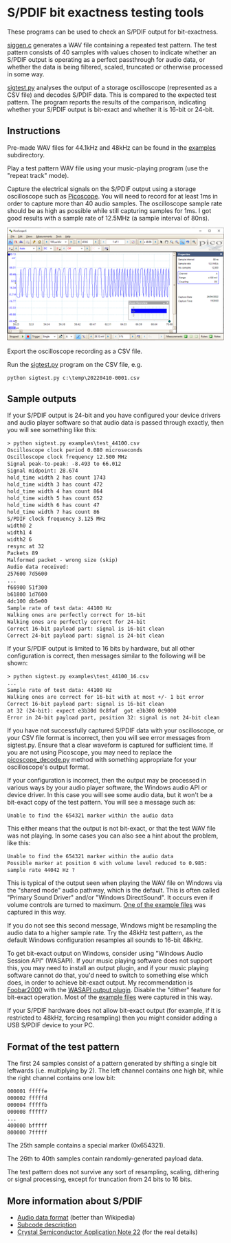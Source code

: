 
S/PDIF bit exactness testing tools
==================================

These programs can be used to check an S/PDIF output for bit-exactness.

[siggen.c](siggen.c) generates a WAV file containing a repeated test
pattern. The test pattern consists of 40 samples with values chosen
to indicate whether an S/PDIF output is operating as a perfect passthrough
for audio data, or whether the data is being filtered, scaled, truncated
or otherwise processed in some way.

[sigtest.py](sigtest.py) analyses the output of a storage oscilloscope
(represented as a CSV file) and decodes S/PDIF data. This is compared to
the expected test pattern. The program reports the results of the comparison,
indicating whether your S/PDIF output is bit-exact and whether it is 16-bit or 24-bit.

Instructions
------------

Pre-made WAV files for 44.1kHz and 48kHz can be found in the [examples](examples)
subdirectory.

Play a test pattern WAV file using your music-playing program (use the "repeat track" mode).

Capture the electrical signals on the S/PDIF output using a storage oscilloscope
such as [Picoscope](https://www.picotech.com/products/oscilloscope).
You will need to record for at least 1ms in order to capture
more than 40 audio samples. The oscilloscope sample rate should be as high as possible
while still capturing samples for 1ms. I got good results with a sample rate of 12.5MHz
(a sample interval of 80ns).

![Picoscope screenshot](/examples/osc.png)

Export the oscilloscope recording as a CSV file.

Run the [sigtest.py](sigtest.py) program on the CSV file, e.g.

    python sigtest.py c:\temp\20220410-0001.csv

Sample outputs
--------------

If your S/PDIF output is 24-bit and you have configured your device drivers and
audio player software so that audio data is passed through exactly,
then you will see something like this:

    > python sigtest.py examples\test_44100.csv
    Oscilloscope clock period 0.080 microseconds
    Oscilloscope clock frequency 12.500 MHz
    Signal peak-to-peak: -8.493 to 66.012
    Signal midpoint: 28.674
    hold_time width 2 has count 1743
    hold_time width 3 has count 472
    hold_time width 4 has count 864
    hold_time width 5 has count 652
    hold_time width 6 has count 47
    hold_time width 7 has count 86
    S/PDIF clock frequency 3.125 MHz
    width0 2
    width1 4
    width2 6
    resync at 32
    Packets 89
    Malformed packet - wrong size (skip)
    Audio data received:
    257600 7d5600
    ...
    f66900 51f300
    b61800 1d7600
    4dc100 db5e00
    Sample rate of test data: 44100 Hz
    Walking ones are perfectly correct for 16-bit
    Walking ones are perfectly correct for 24-bit
    Correct 16-bit payload part: signal is 16-bit clean
    Correct 24-bit payload part: signal is 24-bit clean

If your S/PDIF output is limited to 16 bits by hardware, but all other configuration
is correct, then messages similar to the following will be shown:

    > python sigtest.py examples\test_44100_16.csv
    ...
    Sample rate of test data: 44100 Hz
    Walking ones are correct for 16-bit with at most +/- 1 bit error
    Correct 16-bit payload part: signal is 16-bit clean
    at 32 (24-bit): expect e3b30d 0c8faf  got e3b300 0c9000
    Error in 24-bit payload part, position 32: signal is not 24-bit clean

If you have not successfully captured S/PDIF data with your oscilloscope,
or your CSV file format is incorrect, then you will see error messages
from sigtest.py. Ensure that a clear waveform is captured for sufficient time.
If you are not using Picoscope, you may need to replace the
[picoscope\_decode.py](picoscope_decode.py) method with something
appropriate for your oscilloscope's output format.

If your configuration is incorrect, then the output may be processed in various ways
by your audio player software, the Windows audio API or device driver. In this case you
will see some audio data, but it won't be a bit-exact copy of the test pattern.
You will see a message such as:

    Unable to find the 654321 marker within the audio data

This either means that the output is not bit-exact, or that the test WAV file was not
playing. In some cases you can also see a hint about the problem, like this:

    Unable to find the 654321 marker within the audio data
    Possible marker at position 6 with volume level reduced to 0.985: sample rate 44042 Hz ?

This is typical of the output seen when playing the WAV file on Windows via the
"shared mode" audio pathway, which is the default. This is often called
"Primary Sound Driver" and/or "Windows DirectSound". It occurs even if volume controls
are turned to maximum. [One of the example files](examples/test_44100_ds.csv) was captured
in this way.

If you do not see this second message, Windows might be resampling the audio data to
a higher sample rate. Try the 48kHz test pattern, as the default Windows configuration
resamples all sounds to 16-bit 48kHz.

To get bit-exact output on Windows, consider using "Windows Audio Session API" (WASAPI). If your music
playing software does not support this, you may need to install an output plugin, and if your
music playing software cannot do that, you'd need to switch to something else
which does, in order to achieve bit-exact output. My recommendation is
[Foobar2000](https://www.foobar2000.org/) with the
[WASAPI output plugin](https://www.foobar2000.org/components/view/foo_out_wasapi).
Disable the "dither" feature for bit-exact operation. Most of the
[example files](examples) were captured in this way.

If your S/PDIF hardware does not allow bit-exact output (for example, if it is restricted
to 48kHz, forcing resampling) then you might consider adding a USB S/PDIF device to your PC.


Format of the test pattern
--------------------------

The first 24 samples consist of a pattern generated by shifting a single bit leftwards (i.e.
multiplying by 2). The left channel contains one high bit, while the right channel contains
one low bit:

    000001 fffffe
    000002 fffffd
    000004 fffffb
    000008 fffff7
    ...
    400000 bfffff
    800000 7fffff

The 25th sample contains a special marker (0x654321).

The 26th to 40th samples contain randomly-generated payload data.

The test pattern does not survive any sort of resampling, scaling, dithering
or signal processing, except for truncation from 24 bits to 16 bits.


More information about S/PDIF
-----------------------------

* [Audio data format](http://www.hardwarebook.info/S/PDIF) (better than Wikipedia)
* [Subcode description](https://www.minidisc.org/spdif_c_channel.html)
* [Crystal Semiconductor Application Note 22](https://www.minidisc.org/manuals/an22.pdf) (for the
  real details)

